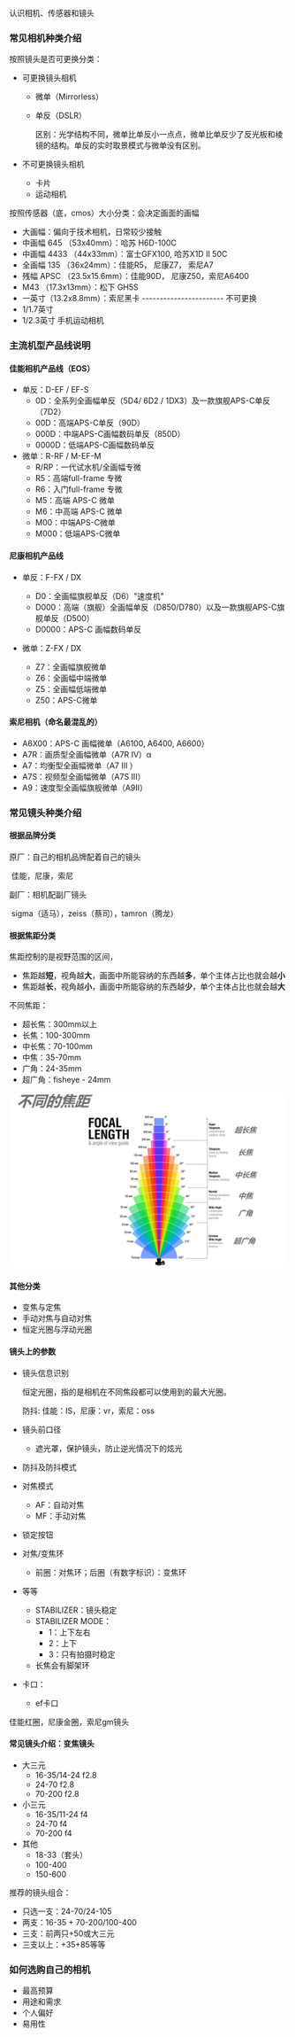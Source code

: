 认识相机、传感器和镜头

### 常见相机种类介绍

按照镜头是否可更换分类：

+ 可更换镜头相机

  + 微单（Mirrorless）

  + 单反（DSLR）

    区别：光学结构不同，微单比单反小一点点，微单比单反少了反光板和棱镜的结构。单反的实时取景模式与微单没有区别。

+ 不可更换镜头相机

  + 卡片
  + 运动相机

按照传感器（底，cmos）大小分类：会决定画面的画幅

+ 大画幅：偏向于技术相机，日常较少接触
+ 中画幅 645 （53x40mm）：哈苏 H6D-100C
+ 中画幅 4433 （44x33mm）：富士GFX100, 哈苏X1D II 50C
+ 全画幅 135 （36x24mm）：佳能R5， 尼康Z7， 索尼A7
+ 残幅 APSC （23.5x15.6mm）：佳能90D， 尼康Z50，索尼A6400
+ M43 （17.3x13mm）：松下 GH5S
+ 一英寸（13.2x8.8mm）：索尼黑卡 ----------------------- 不可更换
+ 1/1.7英寸
+ 1/2.3英寸 手机运动相机



### 主流机型产品线说明

#### 佳能相机产品线（EOS）

+ 单反：D-EF / EF-S
  + 0D：全系列全画幅单反（5D4/ 6D2 / 1DX3）及一款旗舰APS-C单反（7D2）
  + 00D：高端APS-C单反（90D）
  + 000D：中端APS-C画幅数码单反（850D）
  + 0000D：低端APS-C画幅数码单反
+ 微单：R-RF / M-EF-M
  + R/RP：一代试水机/全画幅专微
  + R5：高端full-frame 专微
  + R6：入门full-frame 专微
  + M5：高端 APS-C 微单
  + M6：中高端 APS-C 微单
  + M00：中端APS-C微单
  + M000：低端APS-C微单

#### 尼康相机产品线

+ 单反：F-FX / DX
  + D0：全画幅旗舰单反（D6）"速度机"
  + D000：高端（旗舰）全画幅单反（D850/D780）以及一款旗舰APS-C旗舰单反（D500）
  + D0000：APS-C 画幅数码单反

+ 微单：Z-FX / DX

  + Z7：全画幅旗舰微单
  + Z6：全画幅中端微单
  + Z5：全画幅低端微单
  + Z50：APS-C微单

  

#### 索尼相机（命名最混乱的）

+ A6X00：APS-C 画幅微单（A6100, A6400, A6600）
+ A7R：画质型全画幅微单（A7R IV）α
+ A7：均衡型全画幅微单（A7 III ）
+ A7S：视频型全画幅微单（A7S III）
+ A9：速度型全画幅旗舰微单（A9II）



### 常见镜头种类介绍

#### 根据品牌分类

原厂：自己的相机品牌配着自己的镜头

​	佳能，尼康，索尼

副厂：相机配副厂镜头

​	sigma（适马），zeiss（蔡司），tamron（腾龙）



#### 根据焦距分类

焦距控制的是视野范围的区间，

+ 焦距越**短**，视角越**大**，画面中所能容纳的东西越**多**，单个主体占比也就会越**小**
+ 焦距越**长**，视角越**小**，画面中所能容纳的东西越**少**，单个主体占比也就会越**大**

不同焦距：

+ 超长焦：300mm以上
+ 长焦：100-300mm
+ 中长焦：70-100mm
+ 中焦：35-70mm
+ 广角：24-35mm
+ 超广角：fisheye - 24mm

![](./images/focal.png)

#### 其他分类

+ 变焦与定焦
+ 手动对焦与自动对焦
+ 恒定光圈与浮动光圈

 

#### 镜头上的参数

+ 镜头信息识别

  恒定光圈，指的是相机在不同焦段都可以使用到的最大光圈。

  防抖: 佳能：IS，尼康：vr，索尼：oss

+ 镜头前口径

  + 遮光罩，保护镜头，防止逆光情况下的炫光

+ 防抖及防抖模式

+ 对焦模式

  + AF：自动对焦
  + MF：手动对焦

+ 锁定按钮

+ 对焦/变焦环

  + 前圈：对焦环；后圈（有数字标识）：变焦环

+ 等等

  + STABILIZER：镜头稳定
  + STABILIZER MODE：
    + 1：上下左右
    + 2：上下
    + 3：只有拍摄时稳定
  + 长焦会有脚架环

+ 卡口：

  + ef卡口

佳能红圈，尼康金圈，索尼gm镜头



#### 常见镜头介绍：变焦镜头

+ 大三元
  + 16-35/14-24 f2.8
  + 24-70 f2.8
  + 70-200 f2.8
+ 小三元
  + 16-35/11-24 f4
  + 24-70 f4
  + 70-200 f4
+ 其他
  + 18-33（套头）
  + 100-400
  + 150-600

推荐的镜头组合：

+ 只选一支：24-70/24-105
+ 两支：16-35 + 70-200/100-400
+ 三支：前两只+50或大三元
+ 三支以上：+35+85等等



### 如何选购自己的相机

+ 最高预算
+ 用途和需求
+ 个人偏好
+ 易用性